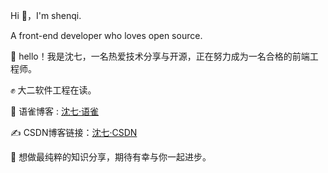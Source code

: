  Hi 👋，I'm shenqi.
 
 A front-end developer who loves open source.


🌟 hello！我是沈七，一名热爱技术分享与开源，正在努力成为一名合格的前端工程师。

✊ 大二软件工程在读。

💬 语雀博客 : [沈七·语雀](https://www.yuque.com/shenqikebangle)

✍️ CSDN博客链接：[沈七·CSDN](https://blog.csdn.net/m0_66139206?spm=1011.2441.3001.5343)

💯 想做最纯粹的知识分享，期待有幸与你一起进步。

